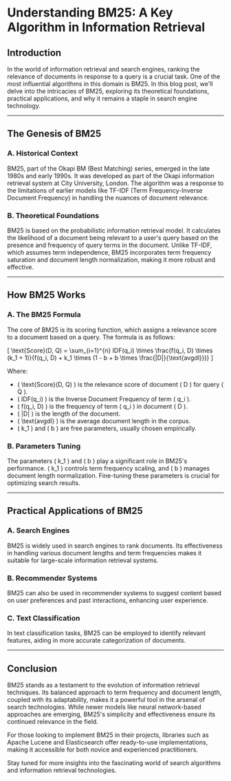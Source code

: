 # Understanding BM25: A Key Algorithm in Information Retrieval


<!--more-->

## Introduction

In the world of information retrieval and search engines, ranking the relevance of documents in response to a query is a crucial task. One of the most influential algorithms in this domain is BM25. In this blog post, we'll delve into the intricacies of BM25, exploring its theoretical foundations, practical applications, and why it remains a staple in search engine technology.

---

## The Genesis of BM25

### A. Historical Context

BM25, part of the Okapi BM (Best Matching) series, emerged in the late 1980s and early 1990s. It was developed as part of the Okapi information retrieval system at City University, London. The algorithm was a response to the limitations of earlier models like TF-IDF (Term Frequency-Inverse Document Frequency) in handling the nuances of document relevance.

### B. Theoretical Foundations

BM25 is based on the probabilistic information retrieval model. It calculates the likelihood of a document being relevant to a user's query based on the presence and frequency of query terms in the document. Unlike TF-IDF, which assumes term independence, BM25 incorporates term frequency saturation and document length normalization, making it more robust and effective.

---

## How BM25 Works

### A. The BM25 Formula

The core of BM25 is its scoring function, which assigns a relevance score to a document based on a query. The formula is as follows:

\[
\text{Score}(D, Q) = \sum\_{i=1}^{n} IDF(q_i) \times \frac{f(q_i, D) \times (k_1 + 1)}{f(q_i, D) + k_1 \times (1 - b + b \times \frac{|D|}{\text{avgdl}})}
\]

Where:

- \( \text{Score}(D, Q) \) is the relevance score of document \( D \) for query \( Q \).
- \( IDF(q_i) \) is the Inverse Document Frequency of term \( q_i \).
- \( f(q_i, D) \) is the frequency of term \( q_i \) in document \( D \).
- \( |D| \) is the length of the document.
- \( \text{avgdl} \) is the average document length in the corpus.
- \( k_1 \) and \( b \) are free parameters, usually chosen empirically.

### B. Parameters Tuning

The parameters \( k_1 \) and \( b \) play a significant role in BM25's performance. \( k_1 \) controls term frequency scaling, and \( b \) manages document length normalization. Fine-tuning these parameters is crucial for optimizing search results.

---

## Practical Applications of BM25

### A. Search Engines

BM25 is widely used in search engines to rank documents. Its effectiveness in handling various document lengths and term frequencies makes it suitable for large-scale information retrieval systems.

### B. Recommender Systems

BM25 can also be used in recommender systems to suggest content based on user preferences and past interactions, enhancing user experience.

### C. Text Classification

In text classification tasks, BM25 can be employed to identify relevant features, aiding in more accurate categorization of documents.

---

## Conclusion

BM25 stands as a testament to the evolution of information retrieval techniques. Its balanced approach to term frequency and document length, coupled with its adaptability, makes it a powerful tool in the arsenal of search technologies. While newer models like neural network-based approaches are emerging, BM25's simplicity and effectiveness ensure its continued relevance in the field.

For those looking to implement BM25 in their projects, libraries such as Apache Lucene and Elasticsearch offer ready-to-use implementations, making it accessible for both novice and experienced practitioners.

Stay tuned for more insights into the fascinating world of search algorithms and information retrieval technologies.

